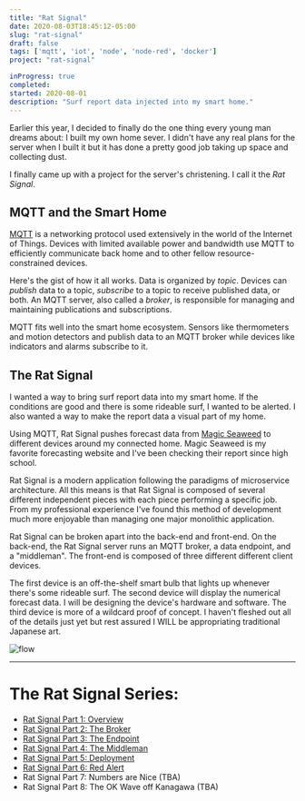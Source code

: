 ```yaml
---
title: "Rat Signal"
date: 2020-08-03T18:45:12-05:00
slug: "rat-signal"
draft: false
tags: ['mqtt', 'iot', 'node', 'node-red', 'docker']
project: "rat-signal"

inProgress: true
completed: 
started: 2020-08-01
description: "Surf report data injected into my smart home."
---
```


Earlier this year, I decided to finally do the one thing every young man dreams about: 
I built my own home sever. I didn't have any real plans for the server when I built it but it has done
a pretty good job taking up space and collecting dust. 

I finally came up with a project for the server's christening. I call it the *Rat Signal*.

## MQTT and the Smart Home

[MQTT](https://en.wikipedia.org/wiki/MQTT) is a networking protocol used extensively in the world of the Internet of Things. Devices with limited available power and bandwidth use MQTT to efficiently 
communicate back home and to other fellow resource-constrained devices.

Here's the gist of how it all works. Data is organized by *topic*. Devices can *publish* data to a topic,
 *subscribe* to a topic to receive published data, or both. 
 An MQTT server, also called a *broker*, is responsible for managing and maintaining publications and subscriptions.

MQTT fits well into the smart home ecosystem. Sensors like thermometers and motion detectors and publish data to an MQTT broker while devices like indicators and alarms subscribe to it.

## The Rat Signal

I wanted a way to bring surf report data into my smart home. If the conditions are good and there is some rideable surf, I wanted to be alerted. I also wanted a way to make the report data a visual part of my home.

Using MQTT, Rat Signal pushes forecast data from [Magic Seaweed](https://magicseaweed.com/Okaloosa-Pier-Surf-Report/954/) to different devices around my connected home. Magic Seaweed is my favorite
forecasting website and I've been checking their report since high school.

Rat Signal is a modern application following the paradigms of microservice architecture. All this means
is that Rat Signal is composed of several different independent pieces with each piece performing a specific
job. From my professional experience I've found this method of development much more enjoyable than managing
one major monolithic application.

Rat Signal can be broken apart into the back-end and front-end. On the back-end, the Rat Signal server runs
an MQTT broker, a data endpoint, and a "middleman". The front-end is composed of three different different
client devices.

The first device is an off-the-shelf smart bulb that lights up whenever there's some rideable surf. 
The second device will display the numerical forecast data. I will be designing the device's hardware and software.
The third device is more of a wildcard proof of concept. I haven't fleshed out all of the details just yet but rest assured I WILL be appropriating traditional Japanese art.

![flow][flow]

[flow]: /notes/rat-signal-part-1/flow.png "Rat Signal system overview"

---

# The Rat Signal Series:

- [Rat Signal Part 1: Overview](/notes/rat-signal-part-1)
- [Rat Signal Part 2: The Broker](/notes/rat-signal-part-2)
- [Rat Signal Part 3: The Endpoint](/notes/rat-signal-part-3)
- [Rat Signal Part 4: The Middleman](/notes/rat-signal-part-4)
- [Rat Signal Part 5: Deployment](/notes/rat-signal-part-5)
- [Rat Signal Part 6: Red Alert](/notes/rat-signal-part-6)
- Rat Signal Part 7: Numbers are Nice (TBA)
- Rat Signal Part 8: The OK Wave off Kanagawa (TBA)



 